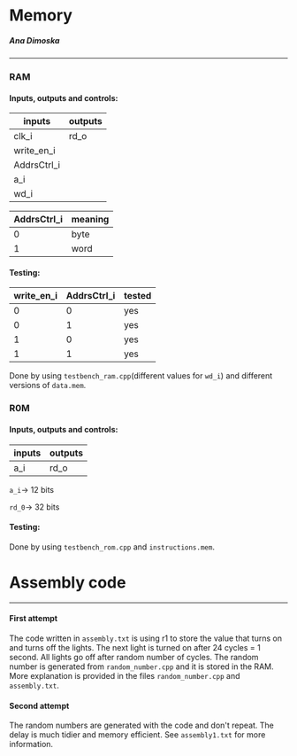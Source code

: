 # Memory
##### Ana Dimoska

---
### RAM

#### Inputs, outputs and controls:

|inputs|outputs|
| --- | --- |
|clk_i|rd_o|
|write_en_i||
|AddrsCtrl_i||
|a_i||
|wd_i||

|AddrsCtrl_i|meaning|
| --- | --- |
|0|byte|
|1|word|

#### Testing:

|write_en_i|AddrsCtrl_i| tested |
| --- | --- | ---|
|0|0|yes|
|0|1|yes|
|1|0|yes|
|1|1|yes|

Done by using `testbench_ram.cpp`(different values for `wd_i`) and different versions of `data.mem`.

### R0M

#### Inputs, outputs and controls:

|inputs|outputs|
| --- | --- |
|a_i|rd_o|

`a_i`-> 12 bits

`rd_0`-> 32 bits

#### Testing:

Done by using `testbench_rom.cpp` and `instructions.mem`.


# Assembly code

---

#### First attempt

The code written in `assembly.txt` is using r1 to store the value that turns on and turns off the lights. The next light is turned on after 24 cycles = 1 second. All lights go off after random number of cycles. The random number is generated from `random_number.cpp` and it is stored in the RAM. More explanation is provided in the files `random_number.cpp` and `assembly.txt`.

#### Second attempt

The random numbers are generated with the code and don't repeat. The delay is much tidier and memory efficient. See `assembly1.txt` for more information.
